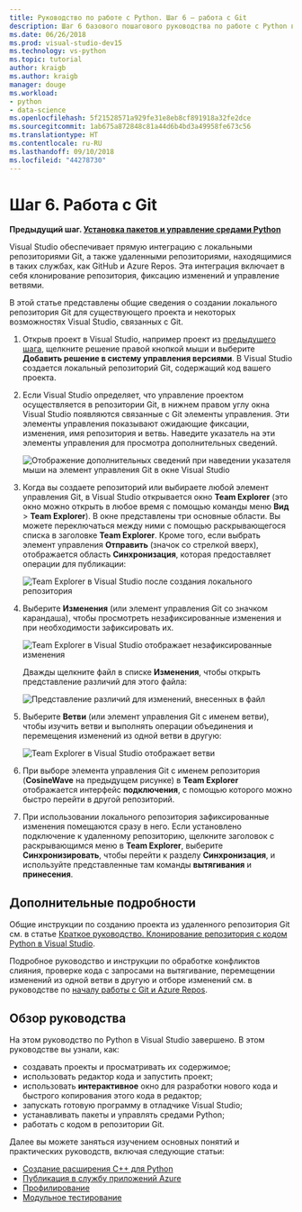 ```yaml
---
title: Руководство по работе с Python. Шаг 6 — работа с Git
description: Шаг 6 базового пошагового руководства по работе с Python в Visual Studio. Здесь описаны возможности Visual Studio, связанные с Git.
ms.date: 06/26/2018
ms.prod: visual-studio-dev15
ms.technology: vs-python
ms.topic: tutorial
author: kraigb
ms.author: kraigb
manager: douge
ms.workload:
- python
- data-science
ms.openlocfilehash: 5f21528571a929fe31e8eb8cf891918a32fe2dce
ms.sourcegitcommit: 1ab675a872848c81a44d6b4bd3a49958fe673c56
ms.translationtype: HT
ms.contentlocale: ru-RU
ms.lasthandoff: 09/10/2018
ms.locfileid: "44278730"
---
```

# <a name="step-6-work-with-git"></a>Шаг 6. Работа с Git

**Предыдущий шаг. [Установка пакетов и управление средами Python](tutorial-working-with-python-in-visual-studio-step-05-installing-packages.md)**

Visual Studio обеспечивает прямую интеграцию с локальными репозиториями Git, а также удаленными репозиториями, находящимися в таких службах, как GitHub и Azure Repos. Эта интеграция включает в себя клонирование репозитория, фиксацию изменений и управление ветвями.

В этой статье представлены общие сведения о создании локального репозитория Git для существующего проекта и некоторых возможностях Visual Studio, связанных с Git.

1. Открыв проект в Visual Studio, например проект из [предыдущего шага](tutorial-working-with-python-in-visual-studio-step-05-installing-packages.md), щелкните решение правой кнопкой мыши и выберите **Добавить решение в систему управления версиями**. В Visual Studio создается локальный репозиторий Git, содержащий код вашего проекта.

1. Если Visual Studio определяет, что управление проектом осуществляется в репозитории Git, в нижнем правом углу окна Visual Studio появляются связанные с Git элементы управления. Эти элементы управления показывают ожидающие фиксации, изменения, имя репозитория и ветвь. Наведите указатель на эти элементы управления для просмотра дополнительных сведений.

    ![Отображение дополнительных сведений при наведении указателя мыши на элемент управления Git в окне Visual Studio](media/working-with-git-01.png)

1. Когда вы создаете репозиторий или выбираете любой элемент управления Git, в Visual Studio открывается окно **Team Explorer** (это окно можно открыть в любое время с помощью команды меню **Вид** > **Team Explorer**). В окне представлены три основные области. Вы можете переключаться между ними с помощью раскрывающегося списка в заголовке **Team Explorer**. Кроме того, если выбрать элемент управления **Отправить** (значок со стрелкой вверх), отображается область **Синхронизация**, которая предоставляет операции для публикации:

    ![Team Explorer в Visual Studio после создания локального репозитория](media/working-with-git-02.png)

1. Выберите **Изменения** (или элемент управления Git со значком карандаша), чтобы просмотреть незафиксированные изменения и при необходимости зафиксировать их.

    ![Team Explorer в Visual Studio отображает незафиксированные изменения](media/working-with-git-03.png)

    Дважды щелкните файл в списке **Изменения**, чтобы открыть представление различий для этого файла:

    ![Представление различий для изменений, внесенных в файл](media/working-with-git-05.png)

1. Выберите **Ветви** (или элемент управления Git с именем ветви), чтобы изучить ветви и выполнять операции объединения и перемещения изменений из одной ветви в другую:

    ![Team Explorer в Visual Studio отображает ветви](media/working-with-git-04.png)

1. При выборе элемента управления Git с именем репозитория (**CosineWave** на предыдущем рисунке) в **Team Explorer** отображается интерфейс **подключения**, с помощью которого можно быстро перейти в другой репозиторий.

1. При использовании локального репозитория зафиксированные изменения помещаются сразу в него. Если установлено подключение к удаленному репозиторию, щелкните заголовок с раскрывающимся меню в **Team Explorer**, выберите **Синхронизировать**, чтобы перейти к разделу **Синхронизация**, и используйте представленные там команды **вытягивания** и **принесения**.

## <a name="go-deeper"></a>Дополнительные подробности

Общие инструкции по созданию проекта из удаленного репозитория Git см. в статье [Краткое руководство. Клонирование репозитория с кодом Python в Visual Studio](quickstart-03-python-in-visual-studio-project-from-repository.md).

Подробное руководство и инструкции по обработке конфликтов слияния, проверке кода с запросами на вытягивание, перемещении изменений из одной ветви в другую и отборе изменений см. в руководстве по [началу работы с Git и Azure Repos](/azure/devops/repos/git/gitquickstart?toc=/visualstudio/version-control/toc.json&bc=/azure/devops/repos/git/breadcrumb/vc/toc.json&view=vsts&tabs=visual-studio).

## <a name="tutorial-review"></a>Обзор руководства

На этом руководство по Python в Visual Studio завершено. В этом руководстве вы узнали, как:

- создавать проекты и просматривать их содержимое;
- использовать редактор кода и запустить проект;
- использовать **интерактивное** окно для разработки нового кода и быстрого копирования этого кода в редактор;
- запускать готовую программу в отладчике Visual Studio;
- устанавливать пакеты и управлять средами Python;
- работать с кодом в репозитории Git.

Далее вы можете заняться изучением основных понятий и практических руководств, включая следующие статьи:

- [Создание расширения C++ для Python](working-with-c-cpp-python-in-visual-studio.md)
- [Публикация в службу приложений Azure](publishing-python-web-applications-to-azure-from-visual-studio.md)
- [Профилирование](profiling-python-code-in-visual-studio.md)
- [Модульное тестирование](unit-testing-python-in-visual-studio.md)
